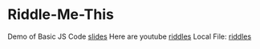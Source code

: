 # Riddle-Me-This
Demo of Basic JS Code
[slides](https://docs.google.com/presentation/d/1e_M32wXUWVlsTtICEZOvcFWkFBkebwB_DX9qNlrhaw0/edit?usp=sharing)
Here are youtube [riddles](https://www.youtube.com/watch?v=flNKV_CgYYk)
Local File: [riddles](https://drive.google.com/file/d/1C1BzgScJlSj3uwftb9ijreww1tVBaRzk/view?usp=sharing)
